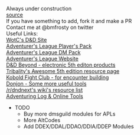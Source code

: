 Always under construction  
[source](https://github.com/bmfrosty/ccc-sfbay)  
If you have something to add, fork it and make a PR  
Contact me at @bmfrosty on twitter  
Useful Links:  
[WotC's D&D Site](http://dnd.wizards.com/)  
[Adventurer's League Player's Pack](http://www.dmsguild.com/product/208178/DD-Adventurers-League-Players-Pack)  
[Adventurer's League DM Pack](http://www.dmsguild.com/product/208179/DD-Adventurers-League-DM-Pack)  
[Adventurer's League Website](http://dndadventurersleague.org/)  
[D&D Beyond - electronic 5th editon products](https://www.dndbeyond.com/)  
[Tribality's Awesome 5th edition resource page](https://www.tribality.com/dd-5th-edition-resources/)  
[Kobold Fight Club - for encounter building](http://kobold.club)  
[Donjon - Some more useful tools](http://donjon.bin.sh/)  
[/r/dndnext's wiki's resource list](https://www.reddit.com/r/dndnext/wiki/resourcelist)  
[Adventuring Log & Online Tools](https://www.alonlinetools.net/)  

* TODO
   * Buy more dmsguild modules for APLs
   * More AltCodes
   * Add DDEX/DDAL/DDAO/DDIA/DDEP Modules
